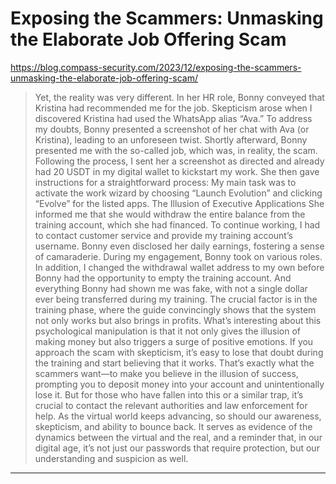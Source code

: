 # Exposing the Scammers: Unmasking the Elaborate Job Offering Scam

https://blog.compass-security.com/2023/12/exposing-the-scammers-unmasking-the-elaborate-job-offering-scam/
<blockquote>
Yet, the reality was very different. In her HR role, Bonny conveyed that Kristina had recommended me for the job. Skepticism arose when I discovered Kristina had used the WhatsApp alias “Ava.” To address my doubts, Bonny presented a screenshot of her chat with Ava (or Kristina), leading to an unforeseen twist. Shortly afterward, Bonny presented me with the so-called job, which was, in reality, the scam. Following the process, I sent her a screenshot as directed and already had 20 USDT in my digital wallet to kickstart my work. She then gave instructions for a straightforward process: My main task was to activate the work wizard by choosing “Launch Evolution” and clicking “Evolve” for the listed apps. The Illusion of Executive Applications She informed me that she would withdraw the entire balance from the training account, which she had financed. To continue working, I had to contact customer service and provide my training account’s username. Bonny even disclosed her daily earnings, fostering a sense of camaraderie. During my engagement, Bonny took on various roles. In addition, I changed the withdrawal wallet address to my own before Bonny had the opportunity to empty the training account. And everything Bonny had shown me was fake, with not a single dollar ever being transferred during my training. The crucial factor is in the training phase, where the guide convincingly shows that the system not only works but also brings in profits. What’s interesting about this psychological manipulation is that it not only gives the illusion of making money but also triggers a surge of positive emotions. If you approach the scam with skepticism, it’s easy to lose that doubt during the training and start believing that it works. That’s exactly what the scammers want—to make you believe in the illusion of success, prompting you to deposit money into your account and unintentionally lose it. But for those who have fallen into this or a similar trap, it’s crucial to contact the relevant authorities and law enforcement for help. As the virtual world keeps advancing, so should our awareness, skepticism, and ability to bounce back. It serves as evidence of the dynamics between the virtual and the real, and a reminder that, in our digital age, it’s not just our passwords that require protection, but our understanding and suspicion as well.
</blockquote>

---

